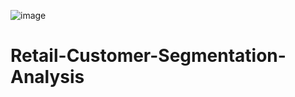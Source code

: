 ![image](https://github.com/user-attachments/assets/464487fa-9d82-4829-bb95-420e56da502e)
# Retail-Customer-Segmentation-Analysis
